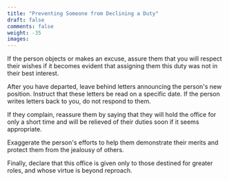 ```yaml
---
title: "Preventing Someone from Declining a Duty"
draft: false
comments: false
weight: -35
images:
---
```


If the person objects or makes an excuse, assure them that you will respect their wishes if it becomes evident that assigning them this duty was not in their best interest.

After you have departed, leave behind letters announcing the person's new position. Instruct that these letters be read on a specific date. If the person writes letters back to you, do not respond to them.

If they complain, reassure them by saying that they will hold the office for only a short time and will be relieved of their duties soon if it seems appropriate.

Exaggerate the person's efforts to help them demonstrate their merits and protect them from the jealousy of others.

Finally, declare that this office is given only to those destined for greater roles, and whose virtue is beyond reproach.